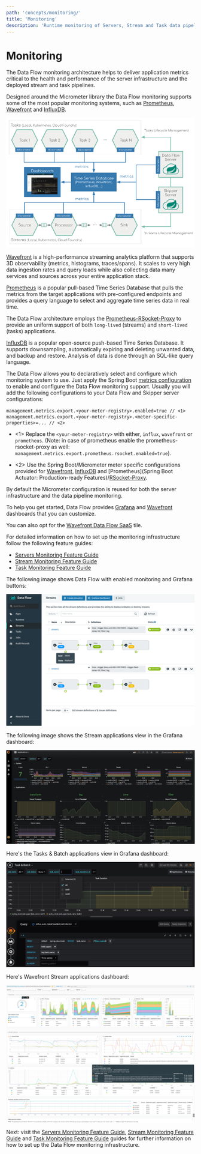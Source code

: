 ```yaml
---
path: 'concepts/monitoring/'
title: 'Monitoring'
description: 'Runtime monitoring of Servers, Stream and Task data pipelines'
---
```


# Monitoring

The Data Flow monitoring architecture helps to deliver application metrics critical to the health and performance of the server infrastructure and the deployed stream and task pipelines.

Designed around the Micrometer library the Data Flow monitoring supports some of the most popular monitoring systems, such as [Prometheus](https://prometheus.io/), [Wavefront](https://www.wavefront.com/) and [InfluxDB](https://www.influxdata.com/).

![Data Flow Servers, Streams & Tasks Monitoring Architecture](images/SCDF-monitoring-architecture.png)

[Wavefront](https://docs.wavefront.com/wavefront_introduction.html) is a high-performance streaming analytics platform that supports 3D observability (metrics, histograms, traces/spans). It scales to very high data ingestion rates and query loads while also collecting data many services and sources across your entire application stack.

[Prometheus](https://prometheus.io/) is a popular pull-based Time Series Database that pulls the metrics from the target applications with pre-configured endpoints and provides a query language to select and aggregate time series data in real time.

<!--NOTE-->

The Data Flow architecture employs the [Prometheus-RSocket-Proxy](https://github.com/micrometer-metrics/prometheus-rsocket-proxy) to provide an uniform support of both `long-lived` (streams) and `short-lived` (tasks) applications.

<!--END_NOTE-->

[InfluxDB](https://www.influxdata.com/) is a popular open-source push-based Time Series Database. It supports downsampling, automatically expiring and deleting unwanted data, and backup and restore. Analysis of data is done through an SQL-like query language.

The Data Flow allows you to declaratively select and configure which monitoring system to use. Just apply the Spring Boot [metrics configuration](https://docs.spring.io/spring-boot/docs/current/reference/html/production-ready-features.html#production-ready-metrics-getting-started) to enable and configure the Data Flow monitoring support. Usually you will add the following configurations to your Data Flow and Skipper server configurations:

```
management.metrics.export.<your-meter-registry>.enabled=true // <1>
management.metrics.export.<your-meter-registry>.<meter-specific-properties>=... // <2>
```

- <1> Replace the `<your-meter-registry>` with either, `influx`, `wavefront` or `prometheus`. (Note: in case of prometheus enable the prometheus-rsocket-proxy as well: `management.metrics.export.prometheus.rsocket.enabled=true`).

- <2> Use the Spring Boot/Micrometer meter specific configurations provided for [Wavefront](https://docs.spring.io/spring-boot/docs/current/reference/html/production-ready-features.html#production-ready-metrics-export-wavefront), [InfluxDB](https://docs.spring.io/spring-boot/docs/current/reference/html/production-ready-features.html#production-ready-metrics-export-influx) and [Prometheus](Spring Boot Actuator: Production-ready Features)/[RSocket-Proxy](https://github.com/micrometer-metrics/prometheus-rsocket-proxy).

By default the Micrometer configuration is reused for both the server infrastructure and the data pipeline monitoring.

To help you get started, Data Flow provides [Grafana](https://grafana.com/) and [Wavefront](https://docs.wavefront.com/ui_dashboards.html) dashboards that you can customize.

You can also opt for the [Wavefront Data Flow SaaS](https://www.wavefront.com/integrations/scdf) tile.

For detailed information on how to set up the monitoring infrastructure follow the following feature guides:

- [Servers Monitoring Feature Guide](%currentPath%/feature-guides/general/server-monitoring/)
- [Stream Monitoring Feature Guide](%currentPath%/feature-guides/streams/monitoring/)
- [Task Monitoring Feature Guide](%currentPath%/feature-guides/batch/monitoring/)

The following image shows Data Flow with enabled monitoring and Grafana buttons:

![Two stream definitions](images/SCDF-monitoring-grafana-buttons.png)

The following image shows the Stream applications view in the Grafana dashboard:

![Grafana Streams Dashboard](images/SCDF-monitoring-grafana-stream.png)

Here's the Tasks & Batch applications view in Grafana dashboard:

![Grafana Tasks Dashboard](images/SCDF-monitoring-grafana-task.png)

Here's Wavefront Stream applications dashboard:

![Wavefront Stream Application Dashboard](images/SCDF-monitoring-wavefront-applications.png)

Next: visit the [Servers Monitoring Feature Guide](%currentPath%/feature-guides/general/server-monitoring/), [Stream Monitoring Feature Guide](%currentPath%/feature-guides/streams/monitoring/) and [Task Monitoring Feature Guide](%currentPath%/feature-guides/batch/monitoring/) guides for further information on how to set up the Data Flow monitoring infrastructure.
